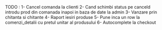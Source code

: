 TODO :
1- Cancel comanda la clienti
2- Cand schimbi status pe canceld introdu prod din comanada inapoi in baza de date la admin
3- Vanzare prin chitanta si chitante
4- Raport iesiri produse
5- Pune inca un row la comenzi_detalii cu pretul unitar al produsului
6- Autocomplete la checkout

